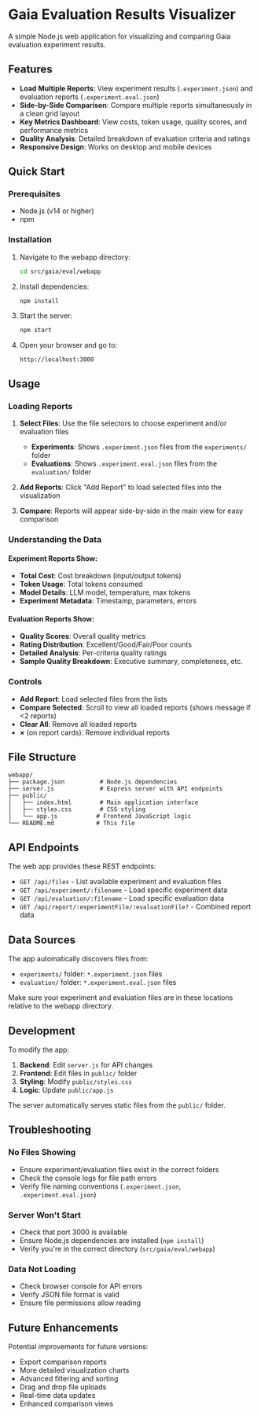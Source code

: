 # Gaia Evaluation Results Visualizer

A simple Node.js web application for visualizing and comparing Gaia evaluation experiment results.

## Features

- **Load Multiple Reports**: View experiment results (`.experiment.json`) and evaluation reports (`.experiment.eval.json`)
- **Side-by-Side Comparison**: Compare multiple reports simultaneously in a clean grid layout
- **Key Metrics Dashboard**: View costs, token usage, quality scores, and performance metrics
- **Quality Analysis**: Detailed breakdown of evaluation criteria and ratings
- **Responsive Design**: Works on desktop and mobile devices

## Quick Start

### Prerequisites

- Node.js (v14 or higher)
- npm

### Installation

1. Navigate to the webapp directory:
   ```bash
   cd src/gaia/eval/webapp
   ```

2. Install dependencies:
   ```bash
   npm install
   ```

3. Start the server:
   ```bash
   npm start
   ```

4. Open your browser and go to:
   ```
   http://localhost:3000
   ```

## Usage

### Loading Reports

1. **Select Files**: Use the file selectors to choose experiment and/or evaluation files
   - **Experiments**: Shows `.experiment.json` files from the `experiments/` folder
   - **Evaluations**: Shows `.experiment.eval.json` files from the `evaluation/` folder

2. **Add Reports**: Click "Add Report" to load selected files into the visualization

3. **Compare**: Reports will appear side-by-side in the main view for easy comparison

### Understanding the Data

#### Experiment Reports Show:
- **Total Cost**: Cost breakdown (input/output tokens)
- **Token Usage**: Total tokens consumed
- **Model Details**: LLM model, temperature, max tokens
- **Experiment Metadata**: Timestamp, parameters, errors

#### Evaluation Reports Show:
- **Quality Scores**: Overall quality metrics
- **Rating Distribution**: Excellent/Good/Fair/Poor counts
- **Detailed Analysis**: Per-criteria quality ratings
- **Sample Quality Breakdown**: Executive summary, completeness, etc.

### Controls

- **Add Report**: Load selected files from the lists
- **Compare Selected**: Scroll to view all loaded reports (shows message if <2 reports)
- **Clear All**: Remove all loaded reports
- **×** (on report cards): Remove individual reports

## File Structure

```
webapp/
├── package.json          # Node.js dependencies
├── server.js             # Express server with API endpoints
├── public/
│   ├── index.html        # Main application interface
│   ├── styles.css        # CSS styling
│   └── app.js           # Frontend JavaScript logic
└── README.md            # This file
```

## API Endpoints

The web app provides these REST endpoints:

- `GET /api/files` - List available experiment and evaluation files
- `GET /api/experiment/:filename` - Load specific experiment data
- `GET /api/evaluation/:filename` - Load specific evaluation data
- `GET /api/report/:experimentFile/:evaluationFile?` - Combined report data

## Data Sources

The app automatically discovers files from:
- `experiments/` folder: `*.experiment.json` files
- `evaluation/` folder: `*.experiment.eval.json` files

Make sure your experiment and evaluation files are in these locations relative to the webapp directory.

## Development

To modify the app:

1. **Backend**: Edit `server.js` for API changes
2. **Frontend**: Edit files in `public/` folder
3. **Styling**: Modify `public/styles.css`
4. **Logic**: Update `public/app.js`

The server automatically serves static files from the `public/` folder.

## Troubleshooting

### No Files Showing
- Ensure experiment/evaluation files exist in the correct folders
- Check the console logs for file path errors
- Verify file naming conventions (`.experiment.json`, `.experiment.eval.json`)

### Server Won't Start
- Check that port 3000 is available
- Ensure Node.js dependencies are installed (`npm install`)
- Verify you're in the correct directory (`src/gaia/eval/webapp`)

### Data Not Loading
- Check browser console for API errors
- Verify JSON file format is valid
- Ensure file permissions allow reading

## Future Enhancements

Potential improvements for future versions:
- Export comparison reports
- More detailed visualization charts
- Advanced filtering and sorting
- Drag and drop file uploads
- Real-time data updates
- Enhanced comparison views 